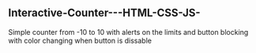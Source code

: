 ## Interactive-Counter---HTML-CSS-JS-
Simple counter from -10 to 10 with alerts on the limits and button blocking with color changing when button is dissable
